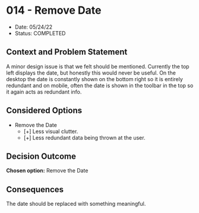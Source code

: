 # 014 - Remove Date
* Date: 05/24/22
* Status: COMPLETED

## Context and Problem Statement
A minor design issue is that we felt should be mentioned. Currently the top left
displays the date, but honestly this would never be useful. On the desktop the
date is constantly shown on the bottom right so it is entirely redundant and on
mobile, often the date is shown in the toolbar in the top so it again acts as
redundant info.

## Considered Options
* Remove the Date
  * [+] Less visual clutter.
  * [+] Less redundant data being thrown at the user.

## Decision Outcome

**Chosen option:** Remove the Date


## Consequences
The date should be replaced with something meaningful.

